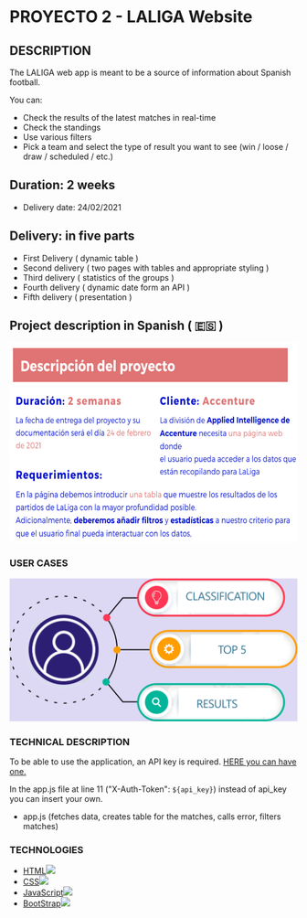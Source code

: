 # PROYECTO 2 - LALIGA Website

## DESCRIPTION

The LALIGA web app is meant to be a source of information about Spanish football.

You can:  

- Check the results of the latest matches in real-time
- Check the standings
- Use various filters 
- Pick a team and select the type of result you want to see (win / loose / draw / scheduled / etc.) 

## Duration: 2 weeks
- Delivery date: 24/02/2021

## Delivery: in five parts
- First Delivery ( dynamic table )
- Second delivery ( two pages with tables and appropriate styling )
- Third delivery ( statistics of the groups )
- Fourth delivery ( dynamic date form an API )
- Fifth delivery ( presentation )

## Project description in Spanish ( 🇪🇸 )

<img src="https://github.com/BlasToth/letscoder-bootcamp-202101/blob/main/proyecto-2-la-liga-website/descripcion-del-proyecto.png" height="350" width="650" alt="proyect description in Spanish"> 




### USER CASES

![La Liga User Cases](https://github.com/BlasToth/letscoder-bootcamp-202101/blob/main/proyecto-2-la-liga-website/dia.png)





### TECHNICAL DESCRIPTION 

To be able to use the application, an API key is required. 
<a href="https://www.football-data.org" target="new">HERE you can have one.</a>

In the app.js file at line 11 ("X-Auth-Token": `${api_key}`) instead of api_key you can insert your own.

- app.js (fetches data, creates table for the matches, calls error, filters matches)

### TECHNOLOGIES 

- [HTML](html)<img src="https://github.com/tkswann2/tech-logos/blob/master/html5.png" height="40">
- [CSS](CSS)<img src="https://github.com/tkswann2/tech-logos/blob/master/css3.png" height="40">
- [JavaScript](JavaScript)<img src="https://github.com/tkswann2/tech-logos/blob/master/jslogo.png" height="40">
- [BootStrap](BootStrap)<img src="https://github.com/tkswann2/tech-logos/blob/master/bootstrap.png" height="40">






  







